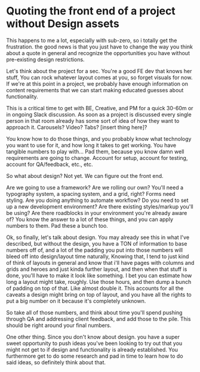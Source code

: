 # Quoting the front end of a project without Design assets

This happens to me a lot, especially with sub-zero, so i totally get the frustration. the
good news is that you just have to change the way you think about a quote in general and recognize the opportunities you have without pre-existing design restrictions.

Let's think about the project for a sec. You're a good FE dev that knows her stuff, You can rock whatever layout comes at you, so forget visuals for now. If we're at this point in a project, we probably have enough information on content requirements that we can start making educated guesses about functionality.

This is a critical time to get with BE, Creative, and PM for a quick 30-60m or in ongoing Slack discussion. As soon as a project is discussed every single person in that room already has some sort of idea of how they want to approach it. Carousels? Video? Tabs? [insert thing here]?

You know how to do those things, and you probably know what technology you want to use for it, and how long it takes to get working. You have tangible numbers to play with... Pad them, because you know damn well requirements are going to change. Account for setup, account for testing, account for QA/feedback, etc., etc.

So what about design? Not yet. We can figure out the front end.

Are we going to use a framework? Are we rolling our own? You'll need a typography system, a spacing system, and a grid, right? Forms need styling. Are you doing anything to automate workflow? Do you need to set up a new development environment? Are there existing styles/markup you'll be using? Are there roadblocks in your environment you're already aware of? You know the answer to a lot of these things, and you can apply numbers to them. Pad these a bunch too.

Ok, so finally, let's talk about design. You may already see this in what I've described, but without the design, you have a TON of information to base numbers off of, and a lot of the padding you put into those numbers will bleed off into design/layout time naturally, Knowing that, I tend to just kind of think of layouts in general and know that i'll have pages with columns and grids and heroes and just kinda further layout, and then when that stuff is done, you'll have to make it look like something. I bet you can estimate how long a layout might take, roughly. Use those hours, and then dump a bunch of padding on top of that. Like almost double it. This accounts for all the caveats a design might bring on top of layout, and you have all the rights to put a big number on it because it's completely unknown.

So take all of those numbers, and think about time you'll spend pushing through QA and addressing client feedback, and add those to the pile. This should be right around your final numbers.

One other thing. Since you don't know about design. you have a super sweet opportunity to push ideas you've been looking to try out that you might not get to if design and functionality is already established. You furthermore get to do some research and pad in time to learn how to do said ideas, so definitely think about that.
